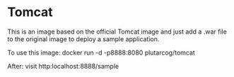 # Tomcat
This is an image based on the official Tomcat image and just add a .war file to the original image to deploy a sample application.

To use this image:
docker run -d -p8888:8080 plutarcog/tomcat

After: visit http:localhost:8888/sample
